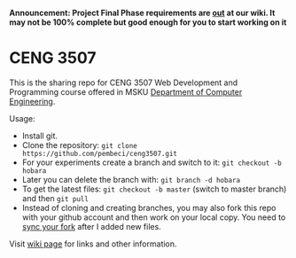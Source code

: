 __Announcement: Project Final Phase requirements are [out](https://github.com/pembeci/ceng3507/wiki/Project-Phase-III-(Models)) at our wiki. It may not be 100% complete but good enough for you to start working on it__

# CENG 3507 
This is the sharing repo for CENG 3507 Web Development and Programming course offered in MSKU [Department of Computer Engineering](http://bilmuh.mu.edu.tr/).

Usage:

* Install git.
* Clone the repository: `git clone https://github.com/pembeci/ceng3507.git`
* For your experiments create a branch and switch to it: `git checkout -b hobara`
* Later you can delete the branch with: `git branch -d hobara`
* To get the latest files: `git checkout -b master` (switch to master branch) and then `git pull`
* Instead of cloning and creating branches, you may also fork this repo with your github account and then work on your local copy. You need to [sync your fork](https://help.github.com/articles/syncing-a-fork/) after I added new files.

Visit [wiki page](https://github.com/pembeci/ceng3507/wiki) for links and other information.
